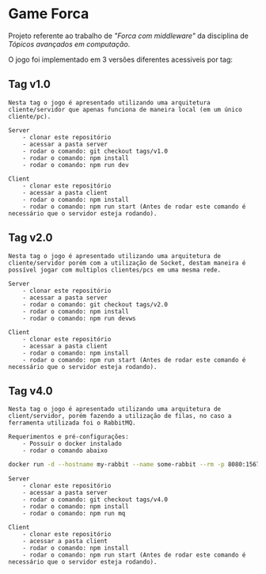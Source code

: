 # Game Forca

Projeto referente ao trabalho de *"Forca com middleware"* da disciplina de *Tópicos avançados em computação*.

O jogo foi implementado em 3 versões diferentes acessiveis por tag:

## Tag v1.0
    Nesta tag o jogo é apresentado utilizando uma arquitetura cliente/servidor que apenas funciona de maneira local (em um único cliente/pc).

    Server
        - clonar este repositório
        - acessar a pasta server
        - rodar o comando: git checkout tags/v1.0
        - rodar o comando: npm install
        - rodar o comando: npm run dev

    Client
        - clonar este repositório
        - acessar a pasta client
        - rodar o comando: npm install
        - rodar o comando: npm run start (Antes de rodar este comando é necessário que o servidor esteja rodando).

    

## Tag v2.0
    Nesta tag o jogo é apresentado utilizando uma arquitetura de cliente/servidor porém com a utilização de Socket, destam maneira é possível jogar com multiplos clientes/pcs em uma mesma rede.

    Server
        - clonar este repositório
        - acessar a pasta server
        - rodar o comando: git checkout tags/v2.0
        - rodar o comando: npm install
        - rodar o comando: npm run devws

    Client
        - clonar este repositório
        - acessar a pasta client
        - rodar o comando: npm install
        - rodar o comando: npm run start (Antes de rodar este comando é necessário que o servidor esteja rodando).

## Tag v4.0
    Nesta tag o jogo é apresentado utilizando uma arquitetura de client/servidor, porém fazendo a utilização de filas, no caso a ferramenta utilizada foi o RabbitMQ.

    Requerimentos e pré-configurações:
        - Possuir o docker instalado
        - rodar o comando abaixo

```bash
docker run -d --hostname my-rabbit --name some-rabbit --rm -p 8080:15672 -p 5672:5672 rabbitmq:3-management
```
        

    Server
        - clonar este repositório
        - acessar a pasta server
        - rodar o comando: git checkout tags/v4.0
        - rodar o comando: npm install
        - rodar o comando: npm run mq

    Client
        - clonar este repositório
        - acessar a pasta client
        - rodar o comando: npm install
        - rodar o comando: npm run start (Antes de rodar este comando é necessário que o servidor esteja rodando).